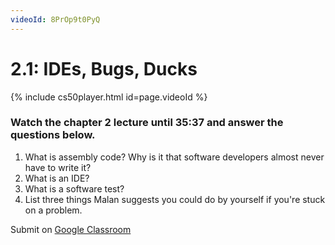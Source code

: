 ```yaml
---
videoId: 8PrOp9t0PyQ
---
```

# 2.1: IDEs, Bugs, Ducks

{% include cs50player.html id=page.videoId %}

### Watch the chapter 2 lecture until 35:37 and answer the questions below.
1. What is assembly code? Why is it that software developers almost never have to write it?
2. What is an IDE?
3. What is a software test?
4. List three things Malan suggests you could do by yourself if you're stuck on a problem.

Submit on [Google Classroom](https://classroom.google.com/c/Mzc5MDI3MTg2OTU0/a/NDA3NTIyNTI1NjE0/details)